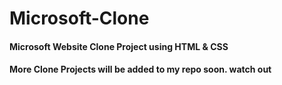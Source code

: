 # Microsoft-Clone

#### Microsoft Website Clone Project using HTML & CSS


#### More Clone Projects will be added to my repo soon. watch out
